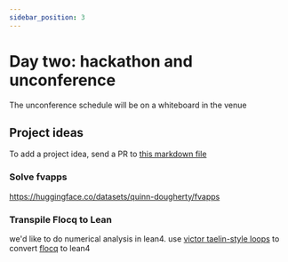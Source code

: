 ```yaml
---
sidebar_position: 3
---
```

# Day two: hackathon and unconference

The unconference schedule will be on a whiteboard in the venue

## Project ideas

To add a project idea, send a PR to [this markdown file](Ohttps://github.com/quinn-dougherty/proof-scaling-meeting/tree/master/docs)

### Solve fvapps

https://huggingface.co/datasets/quinn-dougherty/fvapps

### Transpile Flocq to Lean

we'd like to do numerical analysis in lean4. use [victor taelin-style loops](https://github.com/VictorTaelin/AI-scripts) to convert [flocq](https://flocq.gitlabpages.inria.fr/) to lean4
